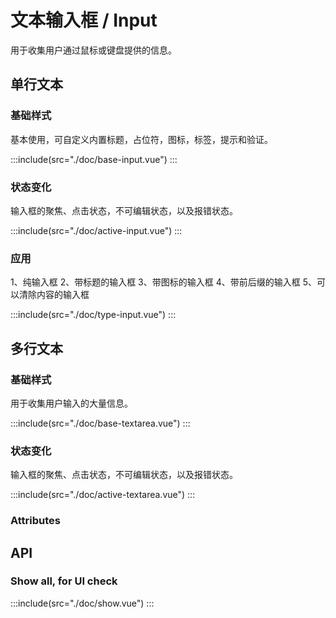 <style lang="scss">
  .demo-input-container,.demo-input-group{
    display:flex;
    justify-content: center;
    margin-bottom:20px;
    &>div{
        margin-right:10px;
        &:last-child{
            margin-right:0;
        }
    }
  }
  .demo-input-group{
      justify-content: start;
  }
</style>

# 文本输入框 / Input

用于收集用户通过鼠标或键盘提供的信息。

## 单行文本

### 基础样式

基本使用，可自定义内置标题，占位符，图标，标签，提示和验证。

:::include(src="./doc/base-input.vue")
:::

### 状态变化

输入框的聚焦、点击状态，不可编辑状态，以及报错状态。

:::include(src="./doc/active-input.vue")
:::

### 应用

1、纯输入框
2、带标题的输入框
3、带图标的输入框
4、带前后缀的输入框
5、可以清除内容的输入框

:::include(src="./doc/type-input.vue")
:::

## 多行文本

### 基础样式

用于收集用户输入的大量信息。

:::include(src="./doc/base-textarea.vue")
:::

### 状态变化

输入框的聚焦、点击状态，不可编辑状态，以及报错状态。

:::include(src="./doc/active-textarea.vue")
:::

### Attributes

## API

<api-doc name="Input" :doc="require('./api.json')"></api-doc>

### Show all, for UI check

:::include(src="./doc/show.vue")
:::
